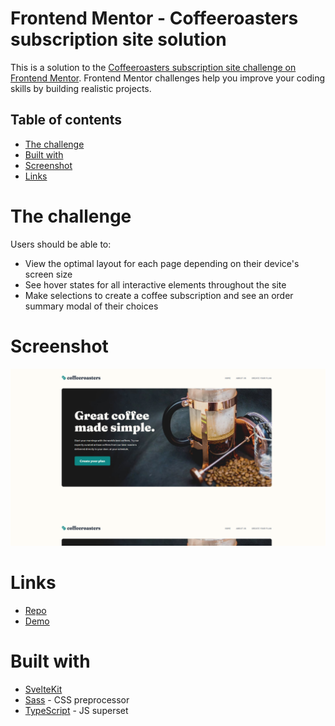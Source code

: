 # Frontend Mentor - Coffeeroasters subscription site solution

This is a solution to the [Coffeeroasters subscription site challenge on Frontend Mentor](https://www.frontendmentor.io/challenges/coffeeroasters-subscription-site-5Fc26HVY6). Frontend Mentor challenges help you improve your coding skills by building realistic projects.

## Table of contents

- [The challenge](#the-challenge)
- [Built with](#built-with)
- [Screenshot](#screenshot)
- [Links](#links)

# The challenge

Users should be able to:

- View the optimal layout for each page depending on their device's screen size
- See hover states for all interactive elements throughout the site
- Make selections to create a coffee subscription and see an order summary modal of their choices

# Screenshot

![Desktop Screenshot](./static/screenshot.png)

# Links

- [Repo](https://github.com/ursasimenc/svelte-coffeeroasters)
- [Demo](https://your-live-site-url.com)

# Built with

- [SvelteKit](https://kit.svelte.dev/)
- [Sass](https://sass-lang.com/) - CSS preprocessor
- [TypeScript](https://www.typescriptlang.org/) - JS superset
